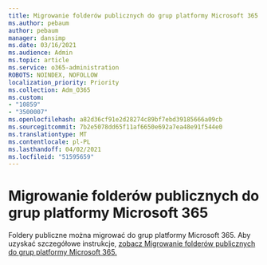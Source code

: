 ```yaml
---
title: Migrowanie folderów publicznych do grup platformy Microsoft 365
ms.author: pebaum
author: pebaum
manager: dansimp
ms.date: 03/16/2021
ms.audience: Admin
ms.topic: article
ms.service: o365-administration
ROBOTS: NOINDEX, NOFOLLOW
localization_priority: Priority
ms.collection: Adm_O365
ms.custom:
- "10859"
- "3500007"
ms.openlocfilehash: a82d36cf91e2d28274c89bf7ebd39185666a09cb
ms.sourcegitcommit: 7b2e5078dd65f11af6650e692a7ea48e91f544e0
ms.translationtype: MT
ms.contentlocale: pl-PL
ms.lasthandoff: 04/02/2021
ms.locfileid: "51595659"
---
```

# <a name="migrate-public-folders-to-microsoft-365-groups"></a>Migrowanie folderów publicznych do grup platformy Microsoft 365

Foldery publiczne można migrować do grup platformy Microsoft 365. Aby uzyskać szczegółowe instrukcje, [zobacz Migrowanie folderów publicznych do grup platformy Microsoft 365.](https://aka.ms/PFToM365Group)